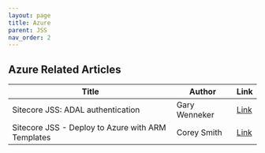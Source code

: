 ```yaml
---
layout: page
title: Azure
parent: JSS
nav_order: 2
---
```


## Azure Related Articles

|Title|Author|Link|
|-|-|-|
|Sitecore JSS: ADAL authentication|Gary Wenneker|[Link](https://gary.wenneker.org/sitecore-jss-adal-authentication/)|
|Sitecore JSS - Deploy to Azure with ARM Templates|Corey Smith|[Link](https://www.coreysmith.co/sitecore-jss-deploy-to-azure-with-arm-templates/)|
